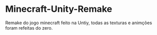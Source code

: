 # Minecraft-Unity-Remake
Remake do jogo minecraft feito na Untiy, todas as texturas e animções foram refeitas do zero. 
